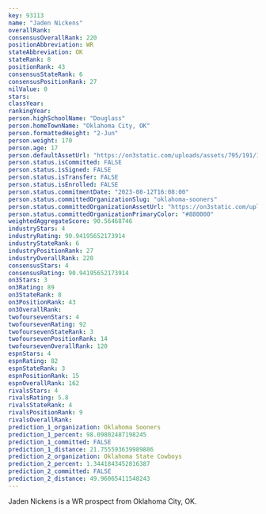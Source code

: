 ```yaml
---
key: 93113
name: "Jaden Nickens"
overallRank: 
consensusOverallRank: 220
positionAbbreviation: WR
stateAbbreviation: OK
stateRank: 8
positionRank: 43
consensusStateRank: 6
consensusPositionRank: 27
nilValue: 0
stars: 
classYear: 
rankingYear: 
person.highSchoolName: "Douglass"
person.homeTownName: "Oklahoma City, OK"
person.formattedHeight: "2-Jun"
person.weight: 170
person.age: 17
person.defaultAssetUrl: "https://on3static.com/uploads/assets/795/191/191795.jpg"
person.status.isCommitted: FALSE
person.status.isSigned: FALSE
person.status.isTransfer: FALSE
person.status.isEnrolled: FALSE
person.status.commitmentDate: "2023-08-12T16:08:00"
person.status.committedOrganizationSlug: "oklahoma-sooners"
person.status.committedOrganizationAssetUrl: "https://on3static.com/uploads/assets/126/208/208126.svg"
person.status.committedOrganizationPrimaryColor: "#880000"
weightedAggregateScore: 90.56468746
industryStars: 4
industryRating: 90.94195652173914
industryStateRank: 6
industryPositionRank: 27
industryOverallRank: 220
consensusStars: 4
consensusRating: 90.94195652173914
on3Stars: 3
on3Rating: 89
on3StateRank: 8
on3PositionRank: 43
on3OverallRank: 
twofoursevenStars: 4
twofoursevenRating: 92
twofoursevenStateRank: 3
twofoursevenPositionRank: 14
twofoursevenOverallRank: 120
espnStars: 4
espnRating: 82
espnStateRank: 3
espnPositionRank: 15
espnOverallRank: 162
rivalsStars: 4
rivalsRating: 5.8
rivalsStateRank: 4
rivalsPositionRank: 9
rivalsOverallRank: 
prediction_1_organization: Oklahoma Sooners
prediction_1_percent: 98.09802487198245
prediction_1_committed: FALSE
prediction_1_distance: 21.755593639989886
prediction_2_organization: Oklahoma State Cowboys
prediction_2_percent: 1.3441843452816387
prediction_2_committed: FALSE
prediction_2_distance: 49.96065411548243
---
```

Jaden Nickens is a WR prospect from Oklahoma City, OK.